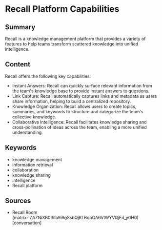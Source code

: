 # Recall Platform Capabilities

## Summary
Recall is a knowledge management platform that provides a variety of features to help teams transform scattered knowledge into unified intelligence.

## Content
Recall offers the following key capabilities:

- Instant Answers: Recall can quickly surface relevant information from the team's knowledge base to provide instant answers to questions.
- Link Capture: Recall automatically captures links and metadata as users share information, helping to build a centralized repository.
- Knowledge Organization: Recall allows users to create topics, summaries, and keywords to structure and categorize the team's collective knowledge.
- Collaborative Intelligence: Recall facilitates knowledge sharing and cross-pollination of ideas across the team, enabling a more unified understanding.

## Keywords

- knowledge management
- information retrieval
- collaboration
- knowledge sharing
- intelligence
- Recall platform

## Sources

- Recall Room (matrix-!ZAZNiXB03iIb9i9gSsbQjKLBqhQA6VIWYVQjEd_y0H0) [conversation]